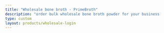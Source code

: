 ```yaml
---
title: "Wholesale bone broth - PrimeBroth"
description: "order bulk wholesale bone broth powder for your business to use or resell"
type: custom
layout: products/wholesale-login
---
```



